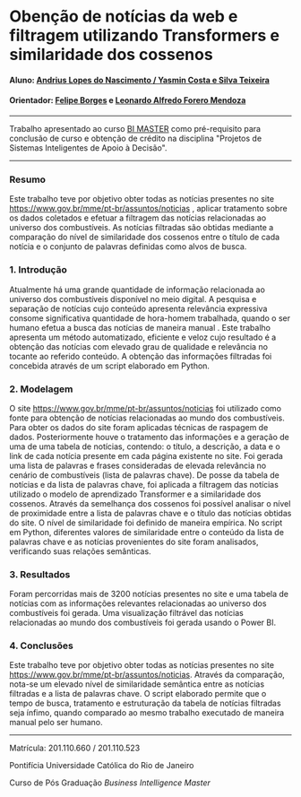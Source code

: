 
# Obenção de notícias da web e filtragem utilizando Transformers e similaridade dos cossenos

#### Aluno: [Andrius Lopes do Nascimento / Yasmin Costa e Silva Teixeira](https://github.com/Andrius-Lona/Andrius-Lona)
#### Orientador: [Felipe Borges](https://github.com/FelipeBorgesC) e [Leonardo Alfredo Forero Mendoza](https://github.com/leofome8)

---

Trabalho apresentado ao curso [BI MASTER](https://ica.puc-rio.ai/bi-master) como pré-requisito para conclusão de curso e obtenção de crédito na disciplina "Projetos de Sistemas Inteligentes de Apoio à Decisão".

---

### Resumo

Este trabalho teve por objetivo obter todas as notícias presentes no site https://www.gov.br/mme/pt-br/assuntos/noticias , aplicar tratamento sobre os dados coletados e efetuar a filtragem das notícias relacionadas ao universo dos combustíveis. As notícias filtradas são obtidas mediante a comparação do nível de similaridade dos cossenos entre o título de cada notícia e o conjunto de palavras definidas como alvos de busca.

### 1. Introdução

Atualmente há uma grande quantidade de informação relacionada ao universo dos combustíveis disponível no meio digital. A pesquisa e separação de notícias cujo conteúdo apresenta relevância expressiva consome significativa quantidade de hora-homem trabalhada, quando o ser humano efetua a busca das notícias de maneira manual .
Este trabalho apresenta um método automatizado, eficiente e veloz cujo resultado é a obtenção das notícias com elevado grau de qualidade e relevância no tocante ao referido conteúdo.
A obtenção das informações filtradas foi concebida através de um script elaborado em Python.

### 2. Modelagem

O site https://www.gov.br/mme/pt-br/assuntos/noticias foi utilizado como fonte para obtenção de notícias relacionadas ao mundo dos combustíveis. Para obter os dados do site foram aplicadas técnicas de raspagem de dados. Posteriormente houve o tratamento das informações e a geração de uma de uma tabela de notícias, contendo: o título, a descrição, a data e o link de cada notícia presente em cada página existente no site.
Foi gerada uma lista de palavras e frases consideradas de elevada relevância no cenário de combustíveis (lista de palavras chave). De posse da tabela de notícias e da lista de palavras chave, foi aplicada a filtragem das notícias utilizado o modelo de aprendizado Transformer e a similaridade dos cossenos. Através da semelhança dos cossenos foi possível analisar o nível de proximidade entre a lista de palavras chave e o título das notícias obtidas do site. O nível de similaridade foi definido de maneira empírica. No script em Python, diferentes valores de similaridade entre o conteúdo da lista de palavras chave e as notícias provenientes do site foram analisados, verificando suas relações semânticas.


### 3. Resultados

Foram percorridas mais de 3200 notícias presentes no site e uma tabela de notícias com as informações relevantes  relacionadas ao universo dos combustíveis foi gerada. Uma visualização  filtrável das notícias relacionadas ao mundo dos combustíveis foi gerada usando o Power BI. 

### 4. Conclusões

Este trabalho teve por objetivo obter todas as notícias presentes no site https://www.gov.br/mme/pt-br/assuntos/noticias.
Através da comparação, nota-se um elevado nível de similaridade semântica entre as notícias filtradas e a lista de palavras chave.
O script elaborado permite que o tempo de busca, tratamento e estruturação da tabela de notícias filtradas seja ínfimo, quando comparado ao mesmo trabalho executado de maneira manual pelo ser humano. 

---

Matrícula: 201.110.660
            / 201.110.523 

Pontifícia Universidade Católica do Rio de Janeiro

Curso de Pós Graduação *Business Intelligence Master*





